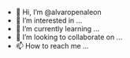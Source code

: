 - 👋 Hi, I’m @alvaropenaleon
- 👀 I’m interested in ...
- 🌱 I’m currently learning ...
- 💞️ I’m looking to collaborate on ...
- 📫 How to reach me ...

<!---
alvaropenaleon/alvaropenaleon is a ✨ special ✨ repository because its `README.md` (this file) appears on your GitHub profile.
You can click the Preview link to take a look at your changes.
--->
